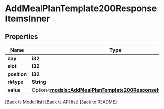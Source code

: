 # AddMealPlanTemplate200ResponseItemsInner

## Properties

Name | Type | Description | Notes
------------ | ------------- | ------------- | -------------
**day** | **i32** |  | 
**slot** | **i32** |  | 
**position** | **i32** |  | 
**r#type** | **String** |  | 
**value** | Option<[**models::AddMealPlanTemplate200ResponseItemsInnerValue**](addMealPlanTemplate_200_response_items_inner_value.md)> |  | [optional]

[[Back to Model list]](../README.md#documentation-for-models) [[Back to API list]](../README.md#documentation-for-api-endpoints) [[Back to README]](../README.md)


